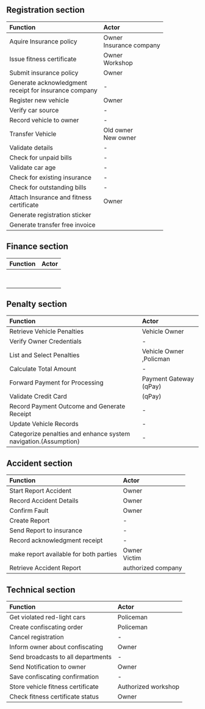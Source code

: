 ## Registration section
| Function                                                 | Actor                      |
| :------------------------------------------------------- | :------------------------- |
| Aquire Insurance policy                                  | Owner<br>Insurance company |
| Issue fitness certificate                                | Owner<br>Workshop          |
| Submit insurance policy                                  | Owner                      |
| Generate acknowledgment<br>receipt for insurance company | -                          |
| Register new vehicle                                     | Owner                      |
| Verify car source                                        | -                          |
| Record vehicle to owner                                  | -                          |
| Transfer Vehicle                                         | Old owner<br>New owner     |
| Validate details                                         | -                          |
| Check for unpaid bills                                   | -                          |
| Validate car age                                         | -                          |
| Check for existing insurance                             | -                          |
| Check for outstanding bills                              | -                          |
| Attach Insurance and fitness<br>certificate              | Owner                      |
| Generate registration sticker                            |                            |
| Generate transfer free invoice                           |                            |



## Finance section

| Function | Actor |
| :------- | :---- |
|          |       |
|          |       |
|          |       |
|          |       |
|          |       |
|          |       |
|          |       |
|          |       |

## Penalty section

| Function                                                        | Actor                   |
| :-------------------------------------------------------------- | :---------------------- |
| Retrieve Vehicle Penalties                                      | Vehicle Owner           |
| Verify Owner Credentials                                        | -                       |
| List and Select Penalties                                       | Vehicle Owner ,Policman |
| Calculate Total Amount                                          | -                       |
| Forward Payment for Processing                                  | Payment Gateway (qPay)  |
| Validate Credit Card                                            | (qPay)                  |
| Record Payment Outcome and Generate Receipt                     | -                       |
| Update Vehicle Records                                          | -                       |
| Categorize penalties and enhance system navigation.(Assumption) | -                       |


## Accident section

| Function                               | Actor              |
| :------------------------------------- | :----------------- |
| Start Report Accident                  | Owner              |
| Record Accident Details                | Owner              |
| Confirm Fault                          | Owner              |
| Create Report                          | -                  |
| Send Report to insurance               | -                  |
| Record acknowledgment receipt          | -                  |
| make report available for both parties | Owner<br>Victim    |
| Retrieve Accident Report               | authorized company |


## Technical section

| Function | Actor |
| :------- | :---- |
| Get violated red-light cars        | Policeman      |
| Create confiscating order         |  Policeman   |
| Cancel registration          | - |
| Inform owner about confiscating| Owner      |
| Send broadcasts to all departments         |-   |
| Send Notification to owner         |  Owner     |
| Save confiscating confirmation         | -  |
| Store vehicle fitness certificate  | Authorized workshop |
|Check fitness certificate status| Owner|